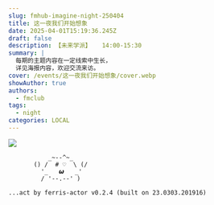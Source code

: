 ```yaml
---
slug: fmhub-imagine-night-250404
title: 这一夜我们开始想象
date: 2025-04-01T15:19:36.245Z
draft: false
description: 【未来学派】   14:00-15:30
summary: |
  每期的主题内容在一定线索中生长，
  详见海报内容，欢迎交流来访。
cover: /events/这一夜我们开始想象/cover.webp
showAuthor: true
authors:
  - fmclub
tags:
  - night
categories: LOCAL
---
```



![](/events/这一夜我们开始想象/fmhub-250404.jpg.webp)



```
           _~--^~_
       () /  # ♡  \ (/
         '_   𝟂   _'
         / '--.--' )

...act by ferris-actor v0.2.4 (built on 23.0303.201916)
```
